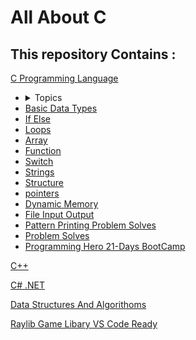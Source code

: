 # All About C

## This repository Contains :

[C Programming Language](./C)

- <details> <summary>Topics</summary>
- [Basic Data Types](./1_Basic)
- [If Else](./2_if-Else-main)
- [Loops](./3_loops-main)
- [Array](./Array-main)
- [Function](./5_Function-main)
- [Switch](./6_Switch-main)
- [Strings](./7_strings-main)
- [Structure](./8_Structures-main)
- [pointers](./9_pointers-main)
- [Dynamic Memory](./10_Dynamic-Memory-Allocation-main)
- [File Input Output](./11_File_IO-main)
- [Pattern Printing Problem Solves](./12_Pattern-problem)
- [Problem Solves](./13_Problem_Solving)
- [Programming Hero 21-Days BootCamp](./14_bootcamp_Programming_Hero)

</details>



[C++](./C++)

[C# .NET](https://github.com/pranx2/.NET)

[Data Structures And Algorithoms](./DSA)

[Raylib Game Libary VS Code Ready](./Raylib_VS_code)

